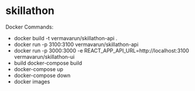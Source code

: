 # skillathon

Docker Commands:
- docker build -t vermavarun/skillathon-api .
- docker run -p 3100:3100 vermavarun/skillathon-api
- docker run -p 3000:3000 -e REACT_APP_API_URL=http://localhost:3100 vermavarun/skillathon-ui
- build docker-compose build
- docker-compose up
- docker-compose down
- docker images
